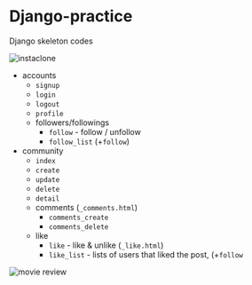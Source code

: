 # Django-practice
Django skeleton codes


![instaclone](/instaclone)
* accounts
    * `signup`
    * `login`
    * `logout`
    * `profile`
    * followers/followings
        * `follow` - follow / unfollow
        * `follow_list` (+`follow`)
* community
    * `index`
    * `create`
    * `update`
    * `delete`
    * `detail`
    * comments (`_comments.html`)
        * `comments_create`
        * `comments_delete`
    * like
        * `like` - like & unlike  (`_like.html`)
        * `like_list` - lists of users that liked the post, (+`follow`

![movie review](/moviereview)

